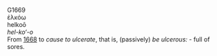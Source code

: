 <body>
  <p>G1669<br>  ἑλκόω  <br> helkoō  <br><i>hel-ko‘-o </i><br>From <a href="g1668.htm">1668</a>  to <i>cause</i> <i>to</i> <i>ulcerate</i>, that is, (passively) <i>be</i> <i>ulcerous:</i> - full of sores.<br></p>
 </body>